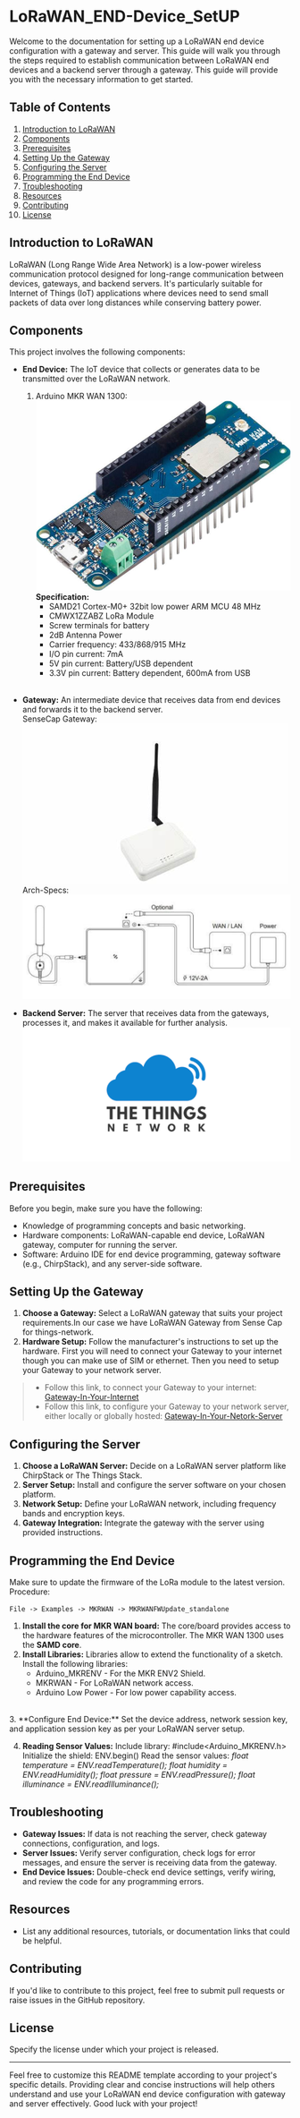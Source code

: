 # LoRaWAN_END-Device_SetUP

Welcome to the documentation for setting up a LoRaWAN end device configuration with a gateway and server. This guide will walk you through the steps required to establish communication between LoRaWAN end devices and a backend server through a gateway. This guide will provide you with the necessary information to get started.

## Table of Contents

1. [Introduction to LoRaWAN](#introduction-to-lorawan)
2. [Components](#components)
3. [Prerequisites](#prerequisites)
4. [Setting Up the Gateway](#setting-up-the-gateway)
5. [Configuring the Server](#configuring-the-server)
6. [Programming the End Device](#programming-the-end-device)
7. [Troubleshooting](#troubleshooting)
8. [Resources](#resources)
9. [Contributing](#contributing)
10. [License](#license)

## Introduction to LoRaWAN

LoRaWAN (Long Range Wide Area Network) is a low-power wireless communication protocol designed for long-range communication between devices, gateways, and backend servers. It's particularly suitable for Internet of Things (IoT) applications where devices need to send small packets of data over long distances while conserving battery power.

## Components

This project involves the following components:

- **End Device:** The IoT device that collects or generates data to be transmitted over the LoRaWAN network.
    1. Arduino MKR WAN 1300:
       ![Alt text](MKRWAN.jpeg)
    **Specification:**
        - SAMD21 Cortex-M0+ 32bit low power ARM MCU 48 MHz
        - CMWX1ZZABZ LoRa Module
        - Screw terminals for battery
        - 2dB Antenna Power
        - Carrier frequency: 433/868/915 MHz
        - I/O pin current: 7mA
        - 5V pin current: Battery/USB dependent
        - 3.3V pin current: Battery dependent, 600mA from USB <br>
    <br>
    
- **Gateway:** An intermediate device that receives data from end devices and forwards it to the backend server.<br>
SenseCap Gateway:
    ![SenseCap Gateway](<SenseCap Gateway.jpeg>)
    Arch-Specs:
    ![Alt text](GatewayArchSpec.png)
    
- **Backend Server:** The server that receives data from the gateways, processes it, and makes it available for further analysis.
![Alt text](thingsNetworkServer.png)

## Prerequisites

Before you begin, make sure you have the following:

- Knowledge of programming concepts and basic networking.
- Hardware components: LoRaWAN-capable end device, LoRaWAN gateway, computer for running the server.
- Software: Arduino IDE for end device programming, gateway software (e.g., ChirpStack), and any server-side software.

## Setting Up the Gateway

1. **Choose a Gateway:** Select a LoRaWAN gateway that suits your project requirements.In our case we have LoRaWAN Gateway from Sense Cap for things-network.
2. **Hardware Setup:** Follow the manufacturer's instructions to set up the hardware. First you will need to connect your Gateway to your internet though you can make use of SIM or ethernet. Then you need to setup your Gateway to your network server.<br>
> - Follow this link, to connect your Gateway to your internet:
[Gateway-In-Your-Internet](<LoRaWAN/Quick Start for SenseCAP M2 Multi-Platfrom Gateway & Sensors.pdf>)<br>
> - Follow this link, to configure your Gateway to your network server, either locally or globally hosted: [Gateway-In-Your-Netork-Server](<LoRaWAN/Connect M2 Multi Platform Gateway to The Things Network.pdf>)

## Configuring the Server

1. **Choose a LoRaWAN Server:** Decide on a LoRaWAN server platform like ChirpStack or The Things Stack.
2. **Server Setup:** Install and configure the server software on your chosen platform.
3. **Network Setup:** Define your LoRaWAN network, including frequency bands and encryption keys.
4. **Gateway Integration:** Integrate the gateway with the server using provided instructions.

## Programming the End Device
Make sure to update the firmware of the LoRa module to the latest version.
Procedure:

    File -> Examples -> MKRWAN -> MKRWANFWUpdate_standalone

1. **Install the core for MKR WAN board:** The core/board provides access to the hardware features of the microcontroller. The MKR WAN 1300 uses the  **SAMD core**.
2. **Install Libraries:** Libraries allow to extend the functionality of a sketch. Install the following libraries:
   - Arduino_MKRENV - For the MKR ENV2 Shield.
   - MKRWAN - For LoRaWAN network access.
   - Arduino Low Power - For low power capability access.<br>
<br>
3. **Configure End Device:** Set the device address, network session key, and application session key as per your LoRaWAN server setup.

4. **Reading Sensor Values:** 
    Include library: #include<Arduino_MKRENV.h>
    Initialize the shield: ENV.begin()
    Read the sensor values: 
   *float temperature = ENV.readTemperature();
    float humidity = ENV.readHumidity();
    float pressure = ENV.readPressure();
    float illuminance = ENV.readIlluminance();*
    

## Troubleshooting

- **Gateway Issues:** If data is not reaching the server, check gateway connections, configuration, and logs.
- **Server Issues:** Verify server configuration, check logs for error messages, and ensure the server is receiving data from the gateway.
- **End Device Issues:** Double-check end device settings, verify wiring, and review the code for any programming errors.

## Resources

- List any additional resources, tutorials, or documentation links that could be helpful.

## Contributing

If you'd like to contribute to this project, feel free to submit pull requests or raise issues in the GitHub repository.

## License

Specify the license under which your project is released.

---

Feel free to customize this README template according to your project's specific details. Providing clear and concise instructions will help others understand and use your LoRaWAN end device configuration with gateway and server effectively. Good luck with your project!
